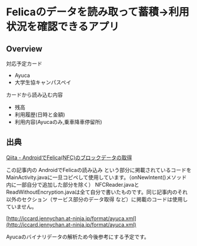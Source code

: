 # Felicaのデータを読み取って蓄積→利用状況を確認できるアプリ
## Overview
対応予定カード
 - Ayuca
 - 大学生協キャンパスペイ

カードから読み込む内容
 - 残高
 - 利用履歴(日時と金額)
 - 利用内容(Ayucaのみ,乗車降車停留所)

## 出典

[Qiita - AndroidでFelica(NFC)のブロックデータの取得](https://qiita.com/nshiba/items/38f94d61c020a17314b6)

この記事内の AndroidでFelicaの読み込み という部分に掲載されているコードをMainActivity.javaに一旦コピペして使用しています。（onNewIntent()メソッド内に一部自分で追加した部分を除く）
NFCReader.javaとReadWithoutEncryption.javaは全て自分で書いたものです。同じ記事内のそれ以外のセクション（サービス部分のデータ取得 など）に掲載のコードは使用していません。

[http://iccard.jennychan.at-ninja.jp/format/ayuca.xml](http://iccard.jennychan.at-ninja.jp/format/ayuca.xml)

Ayucaのバイナリデータの解析ため今後参考にする予定です。

